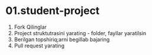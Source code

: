 # 01.student-project
1. Fork Qilinglar
2. Project struktutrasini yarating - folder, fayllar yaratilsin
3. Berilgan topshiriq;arni begillab bajaring
4. Pull request yarating
